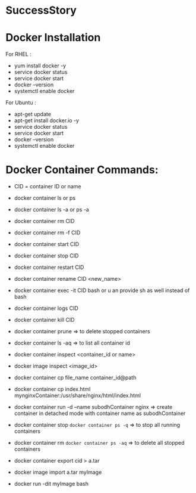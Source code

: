 # SuccessStory

# Docker Installation

For RHEL :
* yum install docker -y   
* service docker status
* service docker start
* docker –version
* systemctl enable docker

For Ubuntu :
* apt-get update
* apt-get install docker.io -y   
* service docker status
* service docker start
* docker –version
* systemctl enable docker

# Docker Container Commands:

* CID = container ID or name

* docker container ls 				or		 ps
* docker container ls -a 			or		 ps -a
* docker container rm CID
* docker container rm -f CID
* docker container start CID
* docker container stop CID
* docker container restart CID
* docker container rename CID <new_name>
* docker container exec -it CID bash             or u an provide sh as well instead of bash
* docker container logs CID
* docker container kill CID
* docker container prune  => to delete stopped containers
* docker container ls -aq => to list all container id
* docker container inspect <container_id or name>
* docker image inspect <image_id>
* docker container cp file_name container_id@path
* docker container cp index.html mynginxContainer:/usr/share/nginx/html/index.html
* docker container run -d –name subodhContainer nginx => create container in detached mode with container name as subodhContainer
* docker container stop `docker container ps -q` => to stop all running containers
* docker container rm `docker container ps -aq` => to delete all stopped containers
* docker container export cid > a.tar
* docker image import a.tar myImage
* docker run -dit myImage bash
